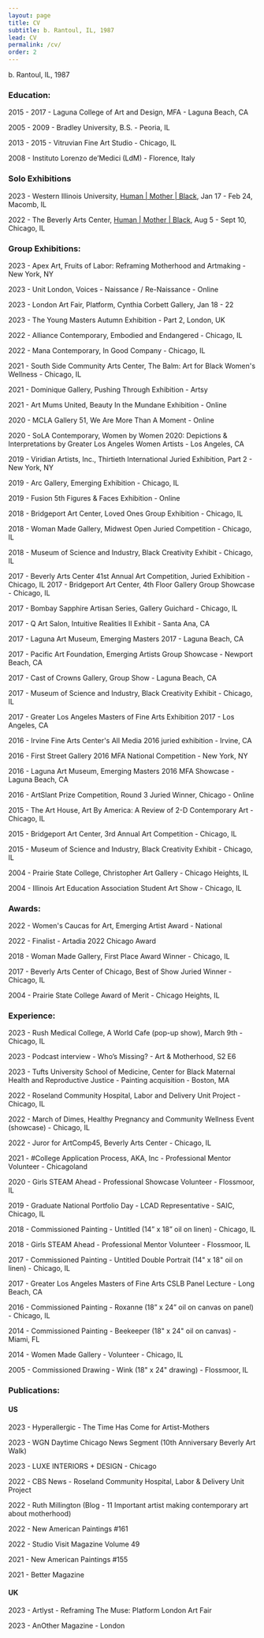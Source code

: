 ```yaml
---
layout: page
title: CV
subtitle: b. Rantoul, IL, 1987
lead: CV
permalink: /cv/
order: 2
---
```


b. Rantoul, IL, 1987

### Education:

2015 - 2017 - Laguna College of Art and Design, MFA - Laguna Beach, CA

2005 - 2009 - Bradley University, B.S. - Peoria, IL

2013 - 2015 - Vitruvian Fine Art Studio - Chicago, IL

2008 - Instituto Lorenzo de’Medici (LdM) - Florence, Italy

### Solo Exhibitions

2023 - Western Illinois University, [Human \| Mother \| Black](/portfolio/human-mother-black), Jan 17 - Feb 24, Macomb, IL

2022 - The Beverly Arts Center, [Human \| Mother \| Black](/portfolio/human-mother-black), Aug 5 - Sept 10, Chicago, IL

### Group Exhibitions:

2023 - Apex Art, Fruits of Labor: Reframing Motherhood and Artmaking - New York, NY

2023 - Unit London, Voices - Naissance / Re-Naissance - Online

2023 - London Art Fair, Platform, Cynthia Corbett Gallery, Jan 18 - 22

2023 - The Young Masters Autumn Exhibition - Part 2, London, UK

2022 - Alliance Contemporary, Embodied and Endangered - Chicago, IL

2022 - Mana Contemporary, In Good Company - Chicago, IL

2021 - South Side Community Arts Center, The Balm: Art for Black Women's Wellness - Chicago, IL

2021 - Dominique Gallery, Pushing Through Exhibition - Artsy

2021 - Art Mums United, Beauty In the Mundane Exhibition - Online

2020 - MCLA Gallery 51, We Are More Than A Moment - Online

2020 - SoLA Contemporary, Women by Women 2020: Depictions & Interpretations by Greater Los Angeles Women Artists - Los Angeles, CA

2019 - Viridian Artists, Inc., Thirtieth International Juried Exhibition, Part 2 - New York, NY

2019 - Arc Gallery, Emerging Exhibition - Chicago, IL

2019 - Fusion 5th Figures & Faces Exhibition - Online

2018 - Bridgeport Art Center, Loved Ones Group Exhibition - Chicago, IL

2018 - Woman Made Gallery, Midwest Open Juried Competition - Chicago, IL

2018 - Museum of Science and Industry, Black Creativity Exhibit - Chicago, IL

2017 - Beverly Arts Center 41st Annual Art Competition, Juried Exhibition - Chicago, IL 2017 - Bridgeport Art Center, 4th Floor Gallery Group Showcase - Chicago, IL

2017 - Bombay Sapphire Artisan Series, Gallery Guichard - Chicago, IL

2017 - Q Art Salon, Intuitive Realities II Exhibit - Santa Ana, CA

2017 - Laguna Art Museum, Emerging Masters 2017 - Laguna Beach, CA

2017 - Pacific Art Foundation, Emerging Artists Group Showcase - Newport Beach, CA

2017 - Cast of Crowns Gallery, Group Show - Laguna Beach, CA

2017 - Museum of Science and Industry, Black Creativity Exhibit - Chicago, IL

2017 - Greater Los Angeles Masters of Fine Arts Exhibition 2017 - Los Angeles, CA

2016 - Irvine Fine Arts Center's All Media 2016 juried exhibition - Irvine, CA

2016 - First Street Gallery 2016 MFA National Competition - New York, NY

2016 - Laguna Art Museum, Emerging Masters 2016 MFA Showcase - Laguna Beach, CA

2016 - ArtSlant Prize Competition, Round 3 Juried Winner, Chicago - Online

2015 - The Art House, Art By America: A Review of 2-D Contemporary Art - Chicago, IL

2015 - Bridgeport Art Center, 3rd Annual Art Competition - Chicago, IL

2015 - Museum of Science and Industry, Black Creativity Exhibit - Chicago, IL

2004 - Prairie State College, Christopher Art Gallery - Chicago Heights, IL

2004 - Illinois Art Education Association Student Art Show - Chicago, IL


### Awards:

2022 - Women's Caucas for Art, Emerging Artist Award - National

2022 - Finalist - Artadia 2022 Chicago Award

2018 - Woman Made Gallery, First Place Award Winner - Chicago, IL

2017 - Beverly Arts Center of Chicago, Best of Show Juried Winner - Chicago, IL

2004 - Prairie State College Award of Merit - Chicago Heights, IL

### Experience:

2023 - Rush Medical College, A World Cafe (pop-up show), March 9th - Chicago, IL

2023 - Podcast interview - Who’s Missing? - Art & Motherhood, S2 E6

2023 - Tufts University School of Medicine, Center for Black Maternal Health and Reproductive Justice - Painting acquisition - Boston, MA

2022 - Roseland Community Hospital, Labor and Delivery Unit Project - Chicago, IL

2022 - March of Dimes, Healthy Pregnancy and Community Wellness Event (showcase) - Chicago, IL

2022 - Juror for ArtComp45, Beverly Arts Center - Chicago, IL

2021 - #College Application Process, AKA, Inc - Professional Mentor Volunteer - Chicagoland

2020 - Girls STEAM Ahead - Professional Showcase Volunteer - Flossmoor, IL

2019 - Graduate National Portfolio Day - LCAD Representative - SAIC, Chicago, IL

2018 - Commissioned Painting - Untitled (14” x 18” oil on linen) - Chicago, IL

2018 - Girls STEAM Ahead - Professional Mentor Volunteer - Flossmoor, IL

2017 - Commissioned Painting - Untitled Double Portrait (14" x 18" oil on linen) - Chicago, IL

2017 - Greater Los Angeles Masters of Fine Arts CSLB Panel Lecture - Long Beach, CA

2016 - Commissioned Painting - Roxanne (18” x 24” oil on canvas on panel) - Chicago, IL

2014 - Commissioned Painting - Beekeeper (18" x 24" oil on canvas) - Miami, FL

2014 - Women Made Gallery - Volunteer - Chicago, IL

2005 - Commissioned Drawing - Wink (18" x 24" drawing) - Flossmoor, IL

### Publications:

#### US

2023 - Hyperallergic - The Time Has Come for Artist-Mothers

2023 - WGN Daytime Chicago News Segment (10th Anniversary Beverly Art Walk)

2023 - LUXE INTERIORS + DESIGN - Chicago

2022 - CBS News - Roseland Community Hospital, Labor & Delivery Unit Project

2022 - Ruth Millington (Blog - 11 Important artist making contemporary art about motherhood)

2022 - New American Paintings #161

2022 - Studio Visit Magazine Volume 49

2021 - New American Paintings #155

2021 - Better Magazine

#### UK

2023 - Artlyst - Reframing The Muse: Platform London Art Fair

2023 - AnOther Magazine - London